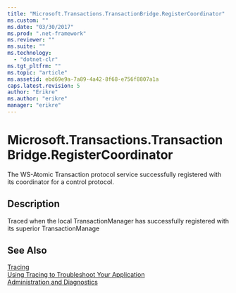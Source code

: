 ```yaml
---
title: "Microsoft.Transactions.TransactionBridge.RegisterCoordinator"
ms.custom: ""
ms.date: "03/30/2017"
ms.prod: ".net-framework"
ms.reviewer: ""
ms.suite: ""
ms.technology: 
  - "dotnet-clr"
ms.tgt_pltfrm: ""
ms.topic: "article"
ms.assetid: ebd69e9a-7a89-4a42-8f68-e756f8807a1a
caps.latest.revision: 5
author: "Erikre"
ms.author: "erikre"
manager: "erikre"
---
```

# Microsoft.Transactions.TransactionBridge.RegisterCoordinator
The WS-Atomic Transaction protocol service successfully registered with its coordinator for a control protocol.  
  
## Description  
 Traced when the local TransactionManager has successfully registered with its superior TransactionManage  
  
## See Also  
 [Tracing](../../../../../docs/framework/wcf/diagnostics/tracing/index.md)   
 [Using Tracing to Troubleshoot Your Application](../../../../../docs/framework/wcf/diagnostics/tracing/using-tracing-to-troubleshoot-your-application.md)   
 [Administration and Diagnostics](../../../../../docs/framework/wcf/diagnostics/index.md)
